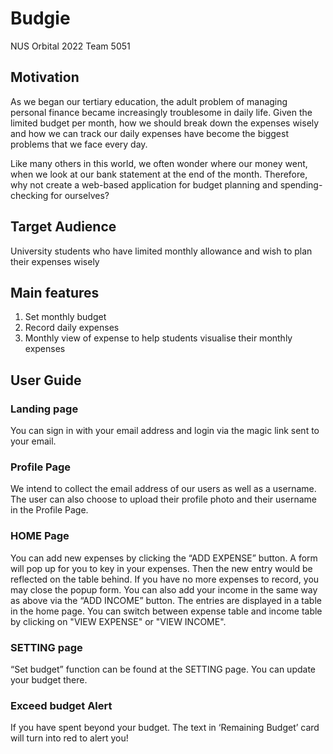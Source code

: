# Budgie
NUS Orbital 2022 Team 5051
  
## Motivation
As we began our tertiary education, the adult problem of managing personal finance became increasingly troublesome in daily life. Given the limited budget per month, how we should break down the expenses wisely and how we can track our daily expenses have become the biggest problems that we face every day. 

Like many others in this world, we often wonder where our money went, when we look at our bank statement at the end of the month. Therefore, why not create a web-based application for budget planning and spending-checking for ourselves?

## Target Audience
University students who have limited monthly allowance and wish to plan their expenses wisely

## Main features

1. Set monthly budget
2. Record daily expenses
3. Monthly view of expense to help students visualise their monthly expenses

## User Guide
### Landing page
You can sign in with your email address and login via the magic link sent to your email. 

### Profile Page
We intend to collect the email address of our users as well as a username. The user can also choose to upload their profile photo and their username in the Profile Page. 

### HOME Page
You can add new expenses by clicking the “ADD EXPENSE” button. A form will pop up for you to key in your expenses. Then the new entry would be reflected on the table behind. If you have no more expenses to record, you may close the popup form.
You can also add your income in the same way as above via the “ADD INCOME” button. 
The entries are displayed in a table in the home page. You can switch between expense table and income table by clicking on "VIEW EXPENSE" or "VIEW INCOME".

### SETTING page
“Set budget” function can be found at the SETTING page. You can update your budget there.

### Exceed budget Alert
If you have spent beyond your budget. The text in ‘Remaining Budget’ card will turn into red to alert you!
